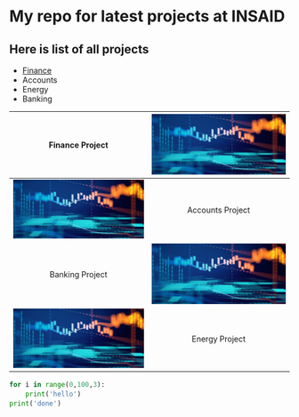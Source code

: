# My repo for latest projects at INSAID

## Here is list of all projects

- [Finance](https://github.com/Reddeiahraju/demo/tree/master/finance-project "Finance")
- Accounts
- Energy
- Banking


|  Finance Project | [![](https://raw.githubusercontent.com/Reddeiahraju/demo/master/images/5-0_finance_1366.jpg)](https://raw.githubusercontent.com/Reddeiahraju/demo/master/images/5-0_finance_1366.jpg)  |
| :------------: | :------------: |
|  [![](https://raw.githubusercontent.com/Reddeiahraju/demo/master/images/5-0_finance_1366.jpg)](https://raw.githubusercontent.com/Reddeiahraju/demo/master/images/5-0_finance_1366.jpg) |  Accounts Project |
| Banking Project  | [![](https://raw.githubusercontent.com/Reddeiahraju/demo/master/images/5-0_finance_1366.jpg)](https://raw.githubusercontent.com/Reddeiahraju/demo/master/images/5-0_finance_1366.jpg)  |
| [![](https://raw.githubusercontent.com/Reddeiahraju/demo/master/images/5-0_finance_1366.jpg)](https://raw.githubusercontent.com/Reddeiahraju/demo/master/images/5-0_finance_1366.jpg)  | Energy Project  |



```python
for i in range(0,100,3):
	print('hello')
print('done')
```

